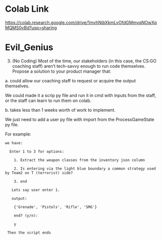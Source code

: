 # Colab Link
https://colab.research.google.com/drive/1mvhNibXkmLvOfdGMmyqNOwXpMQMS0vBd?usp=sharing

# Evil_Genius

3. (No Coding) Most of the time, our stakeholders (in this case, the CS:GO
coaching staff) aren’t tech-savvy enough to run code themselves. Propose a
solution to your product manager that:

a. could allow our coaching staff to request or acquire the output themselves.

  We could made it a scrip py file and run it in cmd with inputs from the staff, or the staff can learn to run them on colab.

b. takes less than 1 weeks worth of work to implement.

  We just need to add a user py file with import from the ProcessGameState py file.
	
  For example:
	
    we have:
		
      Enter 1 to 3 for options:
			
        1. Extract the weapon classes from the inventory json column
				
        2. Is entering via the light blue boundary a common strategy used by Team2 on T (terrorist) side?
				
	    3. end
					
       Lets say user enter 1.
			 
       output:
			 
        {'Grenade', 'Pistols', 'Rifle', 'SMG'}
				
        end? (y/n):
				
        y
				
     Then the script ends

        
